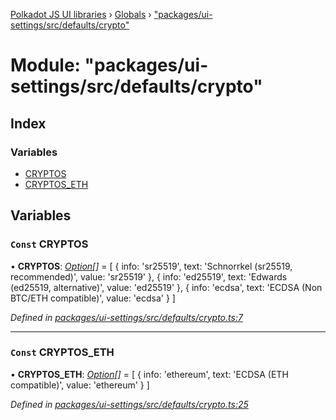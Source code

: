 [Polkadot JS UI libraries](../README.md) › [Globals](../globals.md) › ["packages/ui-settings/src/defaults/crypto"](_packages_ui_settings_src_defaults_crypto_.md)

# Module: "packages/ui-settings/src/defaults/crypto"

## Index

### Variables

* [CRYPTOS](_packages_ui_settings_src_defaults_crypto_.md#const-cryptos)
* [CRYPTOS_ETH](_packages_ui_settings_src_defaults_crypto_.md#const-cryptos_eth)

## Variables

### `Const` CRYPTOS

• **CRYPTOS**: *[Option](_packages_ui_settings_src_types_.md#option)[]* = [
  {
    info: 'sr25519',
    text: 'Schnorrkel (sr25519, recommended)',
    value: 'sr25519'
  },
  {
    info: 'ed25519',
    text: 'Edwards (ed25519, alternative)',
    value: 'ed25519'
  },
  {
    info: 'ecdsa',
    text: 'ECDSA (Non BTC/ETH compatible)',
    value: 'ecdsa'
  }
]

*Defined in [packages/ui-settings/src/defaults/crypto.ts:7](https://github.com/polkadot-js/ui/blob/3610d1b9/packages/ui-settings/src/defaults/crypto.ts#L7)*

___

### `Const` CRYPTOS_ETH

• **CRYPTOS_ETH**: *[Option](_packages_ui_settings_src_types_.md#option)[]* = [
  {
    info: 'ethereum',
    text: 'ECDSA (ETH compatible)',
    value: 'ethereum'
  }
]

*Defined in [packages/ui-settings/src/defaults/crypto.ts:25](https://github.com/polkadot-js/ui/blob/3610d1b9/packages/ui-settings/src/defaults/crypto.ts#L25)*
